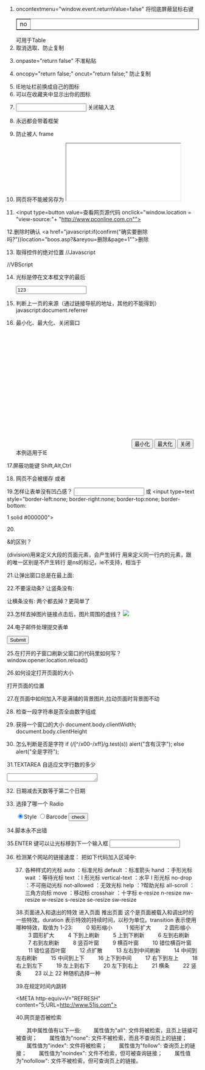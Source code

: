 1. oncontextmenu="window.event.returnValue=false" 将彻底屏蔽鼠标右键

   <table border oncontextmenu=return(false)><td>no</table> 可用于Table

2. <body onselectstart="return false"> 取消选取、防止复制

3. onpaste="return false" 不准粘贴

4. oncopy="return false;" oncut="return false;" 防止复制

5. <link rel="Shortcut Icon" href="favicon.ico"> IE地址栏前换成自己的图标

6. <link rel="Bookmark" href="favicon.ico"> 可以在收藏夹中显示出你的图标

7. <input style="ime-mode:disabled"> 关闭输入法

8. 永远都会带着框架

   <script language="JavaScript"><!--
   if (window == top)top.location.href = "frames.htm"; //frames.htm为框架网页
   // --></script>

9. 防止被人 frame

   <SCRIPT LANGUAGE=JAVASCRIPT><!--
   if (top.location != self.location)top.location=self.location;
   // --></SCRIPT>

10. 网页将不能被另存为
    <noscript><iframe src=*.html></iframe></noscript>

11. <input type=button value=查看网页源代码
    onclick="window.location = "view-source:"+ "http://www.pconline.com.cn"">

12.删除时确认
<a href="javascript:if(confirm("确实要删除吗?"))location="boos.asp?&areyou=删除&page=1"">删除</a>

13. 取得控件的绝对位置
    //Javascript
    <script language="Javascript">
    function getIE(e){
    var t=e.offsetTop;
    var l=e.offsetLeft;
    while(e=e.offsetParent){
    t+=e.offsetTop;
    l+=e.offsetLeft;
    }
    alert("top="+t+"/nleft="+l);
    }
    </script>

//VBScript

<script language="VBScript"><!--
function getIE()
dim t,l,a,b
set a=document.all.img1
t=document.all.img1.offsetTop
l=document.all.img1.offsetLeft
while a.tagName<>"BODY"
set a = a.offsetParent
t=t+a.offsetTop
l=l+a.offsetLeft
wend
msgbox "top="&t&chr(13)&"left="&l,64,"得到控件的位置"
end function
--></script>

14. 光标是停在文本框文字的最后

    <script language="javascript">
    function cc()
    {
    var e = event.srcElement;
    var r =e.createTextRange();
    r.moveStart("character",e.value.length);
    r.collapse(true);
    r.select();
    }
    </script>
    <input type=text name=text1 value="123" onfocus="cc()">

15. 判断上一页的来源（通过链接导航的地址，其他的不能得到）
    javascript:document.referrer

16. 最小化、最大化、关闭窗口
    <object id=hh1 classid="clsid:ADB880A6-D8FF-11CF-9377-00AA003B7A11">
    <param name="Command" value="Minimize"></object>
    <object id=hh2 classid="clsid:ADB880A6-D8FF-11CF-9377-00AA003B7A11">
    <param name="Command" value="Maximize"></object>
    <OBJECT id=hh3 classid="clsid:adb880a6-d8ff-11cf-9377-00aa003b7a11">
    <PARAM NAME="Command" VALUE="Close"></OBJECT>
    <input type=button value=最小化 onclick=hh1.Click()>
    <input type=button value=最大化 onclick=hh2.Click()>
    <input type=button value=关闭 onclick=hh3.Click()>
    本例适用于IE

17.屏蔽功能键 Shift,Alt,Ctrl

<script>
function look(){
if(event.shiftKey)
alert("禁止按Shift键!"); //可以换成ALT　CTRL
}
document.onkeydown=look;
</script>

18. 网页不会被缓存
    <META HTTP-EQUIV="pragma" CONTENT="no-cache">
    <META HTTP-EQUIV="Cache-Control" CONTENT="no-cache, must-revalidate">
    <META HTTP-EQUIV="expires" CONTENT="Wed, 26 Feb 1997 08:21:57 GMT">
    或者<META HTTP-EQUIV="expires" CONTENT="0">

19.怎样让表单没有凹凸感？
<input type=text style="border:1 solid #000000">
或
<input type=text style="border-left:none; border-right:none; border-top:none; border-bottom:

1 solid #000000"></textarea>

20.<div><span>&<layer>的区别？

<div>(division)用来定义大段的页面元素，会产生转行
<span>用来定义同一行内的元素，跟<div>的唯一区别是不产生转行
<layer>是ns的标记，ie不支持，相当于<div>

21.让弹出窗口总是在最上面:

<body onblur="this.focus();">

22.不要滚动条?
让竖条没有:

<body style="overflow:scroll;overflow-y:hidden">
</body>
让横条没有:
<body style="overflow:scroll;overflow-x:hidden">
</body>
两个都去掉？更简单了
<body scroll="no">
</body>

23.怎样去掉图片链接点击后，图片周围的虚线？
<a href="#" onFocus="this.blur()"><img src="logo.jpg" border=0></a>

24.电子邮件处理提交表单

<form name="form1" method="post" action="mailto:****@***.com" enctype="text/plain">
<input type=submit>
</form>

25.在打开的子窗口刷新父窗口的代码里如何写？
window.opener.location.reload()

26.如何设定打开页面的大小

<body onload="top.resizeTo(300,200);">
打开页面的位置<body onload="top.moveBy(300,200);">

27.在页面中如何加入不是满铺的背景图片,拉动页面时背景图不动

<STYLE>
body
{background-image:url(logo.gif); background-repeat:no-repeat;
background-position:center;background-attachment: fixed}
</STYLE>

28. 检查一段字符串是否全由数字组成

    <script language="Javascript"><!--
    function checkNum(str){return str.match(//D/)==null}
    alert(checkNum("1232142141"))
    alert(checkNum("123214214a1"))
    // --></script>

29. 获得一个窗口的大小
    document.body.clientWidth; document.body.clientHeight

30. 怎么判断是否是字符
    if (/[^/x00-/xff]/g.test(s)) alert("含有汉字");
    else alert("全是字符");

31.TEXTAREA 自适应文字行数的多少
<textarea rows=1 name=s1 cols=27 onpropertychange="this.style.posHeight=this.scrollHeight">
</textarea>

32. 日期减去天数等于第二个日期

    <script language=Javascript>
    function cc(dd,dadd)
    {
    //可以加上错误处理
    var a = new Date(dd)
    a = a.valueOf()
    a = a - dadd * 24 * 60 * 60 * 1000
    a = new Date(a)
    alert(a.getFullYear() + "年" + (a.getMonth() + 1) + "月" + a.getDate() + "日")
    }
    cc("12/23/2002",2)
    </script>

33. 选择了哪一个 Radio
    <HTML><script language="vbscript">
    function checkme()
    for each ob in radio1
    if ob.checked then window.alert ob.value
    next
    end function
    </script><BODY>
    <INPUT name="radio1" type="radio" value="style" checked>Style
    <INPUT name="radio1" type="radio" value="barcode">Barcode
    <INPUT type="button" value="check" onclick="checkme()">
    </BODY></HTML>

34.脚本永不出错

<SCRIPT LANGUAGE="JavaScript">
<!-- Hide
function killErrors() {
return true;
}
window.onerror = killErrors;
// -->
</SCRIPT>

35.ENTER 键可以让光标移到下一个输入框
<input onkeydown="if(event.keyCode==13)event.keyCode=9">

36. 检测某个网站的链接速度：
    把如下代码加入<body>区域中:
    <script language=Javascript>
    tim=1
    setInterval("tim++",100)
    b=1
    var autourl=new Array()
    autourl[1]="www.njcatv.net"
    autourl[2]="javacool.3322.net"
    autourl[3]="www.sina.com.cn"
    autourl[4]="www.nuaa.edu.cn"
    autourl[5]="www.cctv.com"
    function butt(){
    document.write("<form name=autof>")
    for(var i=1;i<autourl.length;i++)
    document.write("<input type=text name=txt"+i+" size=10 value=测试中……> =》<input type=text
    name=url"+i+" size=40> =》<input type=button value=GO

onclick=window.open(this.form.url"+i+".value)><br>")
document.write("<input type=submit value=刷新></form>")
}
butt()
function auto(url){
document.forms[0]["url"+b].value=url
if(tim>200)
{document.forms[0]["txt"+b].value="链接超时"}
else
{document.forms[0]["txt"+b].value="时间"+tim/10+"秒"}
b++
}
function run(){for(var i=1;i<autourl.length;i++)document.write("<img src=http://"+autourl+"/"+Math.random()+" width=1 height=1

onerror=auto("http://"+autourl+"")>")}
run()</script>

37. 各种样式的光标
    auto ：标准光标
    default ：标准箭头
    hand ：手形光标
    wait ：等待光标
    text ：I 形光标
    vertical-text ：水平 I 形光标
    no-drop ：不可拖动光标
    not-allowed ：无效光标
    help ：?帮助光标
    all-scroll ：三角方向标
    move ：移动标
    crosshair ：十字标
    e-resize
    n-resize
    nw-resize
    w-resize
    s-resize
    se-resize
    sw-resize

38.页面进入和退出的特效
进入页面<meta http-equiv="Page-Enter" content="revealTrans(duration=x, transition=y)">
推出页面<meta http-equiv="Page-Exit" content="revealTrans(duration=x, transition=y)">
这个是页面被载入和调出时的一些特效。duration 表示特效的持续时间，以秒为单位。transition 表示使用哪种特效，取值为 1-23:
　　 0 矩形缩小
　　 1 矩形扩大
　　 2 圆形缩小
　　 3 圆形扩大
　　 4 下到上刷新
　　 5 上到下刷新
　　 6 左到右刷新
　　 7 右到左刷新
　　 8 竖百叶窗
　　 9 横百叶窗
　　 10 错位横百叶窗
　　 11 错位竖百叶窗
　　 12 点扩散
　　 13 左右到中间刷新
　　 14 中间到左右刷新
　　 15 中间到上下
　　 16 上下到中间
　　 17 右下到左上
　　 18 右上到左下
　　 19 左上到右下
　　 20 左下到右上
　　 21 横条
　　 22 竖条
　　 23 以上 22 种随机选择一种

39.在规定时间内跳转

<META http-equiv=V="REFRESH" content="5;URL=http://www.51js.com">

40.网页是否被检索

<meta name="ROBOTS" content="属性值">
　　其中属性值有以下一些:
　　属性值为"all": 文件将被检索，且页上链接可被查询；
　　属性值为"none": 文件不被检索，而且不查询页上的链接；
　　属性值为"index": 文件将被检索；
　　属性值为"follow": 查询页上的链接；
　　属性值为"noindex": 文件不检索，但可被查询链接；
　　属性值为"nofollow": 文件不被检索，但可查询页上的链接。

